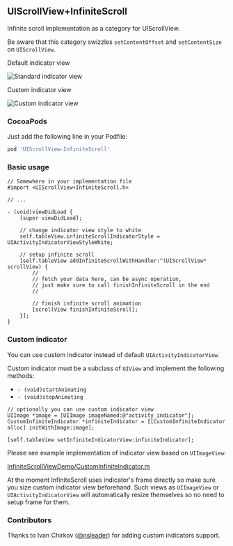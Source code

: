 ## UIScrollView+InfiniteScroll

Infinite scroll implementation as a category for UIScrollView.

Be aware that this category swizzles `setContentOffset` and `setContentSize` on `UIScrollView`.

Default indicator view

![Standard indicator view](https://raw.githubusercontent.com/pronebird/UIScrollView-InfiniteScroll/master/README%20images/InfiniteScroll1.gif)

Custom indicator view

![Custom indicator view](https://raw.githubusercontent.com/pronebird/UIScrollView-InfiniteScroll/master/README%20images/InfiniteScroll2.gif)

### CocoaPods

Just add the following line in your Podfile:

```ruby
pod 'UIScrollView-InfiniteScroll'
```

### Basic usage

```objc
// Somewhere in your implementation file
#import <UIScrollView+InfiniteScroll.h>

// ...

- (void)viewDidLoad {
    [super viewDidLoad];

    // change indicator view style to white
    self.tableView.infiniteScrollIndicatorStyle = UIActivityIndicatorViewStyleWhite;

    // setup infinite scroll
    [self.tableView addInfiniteScrollWithHandler:^(UIScrollView* scrollView) {
        //
        // fetch your data here, can be async operation,
        // just make sure to call finishInfiniteScroll in the end
        //

        // finish infinite scroll animation
        [scrollView finishInfiniteScroll];
    }];
}
```

### Custom indicator

You can use custom indicator instead of default `UIActivityIndicatorView`.

Custom indicator must be a subclass of `UIView` and implement the following methods:

 * `- (void)startAnimating`
 * `- (void)stopAnimating`

```objc
// optionally you can use custom indicator view
UIImage *image = [UIImage imageNamed:@"activity_indicator"];
CustomInfiniteIndicator *infiniteIndicator = [[CustomInfiniteIndicator alloc] initWithImage:image];

[self.tableView setInfiniteIndicatorView:infiniteIndicator];
```

Please see example implementation of indicator view based on `UIImageView`:

[InfiniteScrollViewDemo/CustomInfiniteIndicator.m](https://github.com/pronebird/UIScrollView-InfiniteScroll/blob/master/InfiniteScrollViewDemo/CustomInfiniteIndicator.m)

At the moment InfiniteScroll uses indicator's frame directly so make sure you size custom indicator view beforehand. Such views as `UIImageView` or `UIActivityIndicatorView` will automatically resize themselves so no need to setup frame for them.

### Contributors

Thanks to Ivan Chirkov ([@nsleader](https://github.com/nsleader)) for adding custom indicators support.
